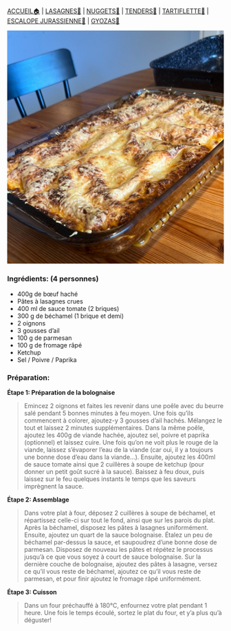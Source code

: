 [ACCUEIL🏠](index.md) | [LASAGNES🍝](lasagnes.md) | [NUGGETS🍗](nuggets.md) | [TENDERS🍗](tenders.md) | [TARTIFLETTE🧀](tartiflette.md) | [ESCALOPE JURASSIENNE🥩](escalope.md) | [GYOZAS🥟](gyozas.md)

![](IMAGES/Lasagnes.jpg)

### Ingrédients: (4 personnes)
* 400g de bœuf haché
* Pâtes à lasagnes crues
* 400 ml de sauce tomate (2 briques)
* 300 g de béchamel (1 brique et demi)
* 2 oignons
* 3 gousses d’ail
* 100 g de parmesan
* 100 g de fromage râpé
* Ketchup
* Sel / Poivre / Paprika

### Préparation:
**Étape 1: Préparation de la bolognaise**
> Emincez 2 oignons et faites les revenir dans une poêle avec du beurre salé pendant 5 bonnes minutes à feu moyen. Une fois qu’ils commencent à colorer, ajoutez-y 3 gousses d’ail hachés. Mélangez le tout et laissez 2 minutes supplémentaires. Dans la même poêle, ajoutez les 400g de viande hachée, ajoutez sel, poivre et paprika (optionnel) et laissez cuire. Une fois qu’on ne voit plus le rouge de la viande, laissez s’évaporer l’eau de la viande (car oui, il y a toujours une bonne dose d’eau dans la viande…). Ensuite, ajoutez les 400ml de sauce tomate ainsi que 2 cuillères à soupe de ketchup (pour donner un petit goût sucré à la sauce). Baissez à feu doux, puis laissez sur le feu quelques instants le temps que les saveurs imprègnent la sauce.


**Étape 2: Assemblage**
> Dans votre plat à four, déposez 2 cuillères à soupe de béchamel, et répartissez celle-ci sur tout le fond, ainsi que sur les parois du plat. Après la béchamel, disposez les pâtes à lasagnes uniformément. Ensuite, ajoutez un quart de la sauce bolognaise. Étalez un peu de béchamel par-dessus la sauce, et saupoudrez d’une bonne dose de parmesan. Disposez de nouveau les pâtes et répétez le processus jusqu’à ce que vous soyez à court de sauce bolognaise. Sur la dernière couche de bolognaise, ajoutez des pâtes à lasagne, versez ce qu’il vous reste de béchamel, ajoutez ce qu’il vous reste de parmesan, et pour finir ajoutez le fromage râpé uniformément.


**Étape 3: Cuisson**
> Dans un four préchauffé à 180°C, enfournez votre plat pendant 1 heure. Une fois le temps écoulé, sortez le plat du four, et y’a plus qu’à déguster!
